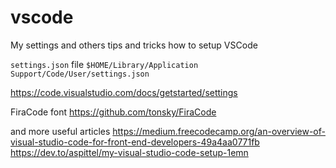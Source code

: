 # vscode

My settings and others tips and tricks how to setup VSCode

```settings.json``` file
```$HOME/Library/Application Support/Code/User/settings.json```


https://code.visualstudio.com/docs/getstarted/settings

FiraCode font
https://github.com/tonsky/FiraCode


and more useful articles
https://medium.freecodecamp.org/an-overview-of-visual-studio-code-for-front-end-developers-49a4aa0771fb
https://dev.to/aspittel/my-visual-studio-code-setup-1emn
